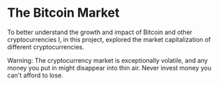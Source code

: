 # The Bitcoin Market

To better understand the growth and impact of Bitcoin and other cryptocurrencies I, in this project, explored the market capitalization of different cryptocurrencies.

Warning: The cryptocurrency market is exceptionally volatile, and any money you put in might disappear into thin air. Never invest money you can't afford to lose.
